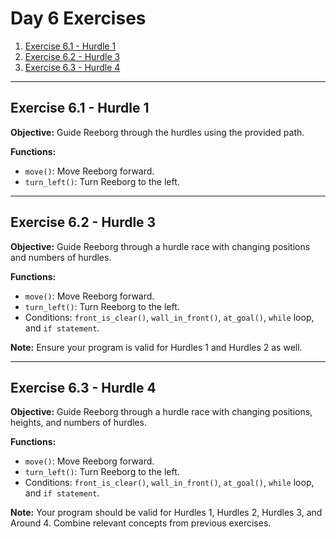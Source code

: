 # Day 6 Exercises

1. [Exercise 6.1 - Hurdle 1](#exercise-61---hurdle-1)
2. [Exercise 6.2 - Hurdle 3](#exercise-62---hurdle-3)
3. [Exercise 6.3 - Hurdle 4](#exercise-63---hurdle-4)

---

## Exercise 6.1 - Hurdle 1

**Objective:** Guide Reeborg through the hurdles using the provided path.

**Functions:**

- `move()`: Move Reeborg forward.
- `turn_left()`: Turn Reeborg to the left.

---

## Exercise 6.2 - Hurdle 3

**Objective:** Guide Reeborg through a hurdle race with changing positions and numbers of hurdles.

**Functions:**

- `move()`: Move Reeborg forward.
- `turn_left()`: Turn Reeborg to the left.
- Conditions: `front_is_clear()`, `wall_in_front()`, `at_goal()`, `while` loop, and `if statement`.

**Note:** Ensure your program is valid for Hurdles 1 and Hurdles 2 as well.

---

## Exercise 6.3 - Hurdle 4

**Objective:** Guide Reeborg through a hurdle race with changing positions, heights, and numbers of hurdles.

**Functions:**

- `move()`: Move Reeborg forward.
- `turn_left()`: Turn Reeborg to the left.
- Conditions: `front_is_clear()`, `wall_in_front()`, `at_goal()`, `while` loop, and `if statement`.

**Note:** Your program should be valid for Hurdles 1, Hurdles 2, Hurdles 3, and Around 4. Combine relevant concepts from
previous exercises.

